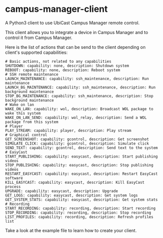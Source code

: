 # campus-manager-client

A Python3 client to use UbiCast Campus Manager remote control.

This client allows you to integrate a device in Campus Manager and to control it from Campus Manager.

Here is the list of actions that can be send to the client depending on client's supported capabilities:

    # Basic actions, not related to any capabilities
    SHUTDOWN: capability: none, description: Shutdown system
    REBOOT: capability: none, description: Reboot system
    # SSH remote maintenance
    LAUNCH_MAINTENANCE: capability: ssh_maintenance, description: Run maintenance
    LAUNCH_BG_MAINTENANCE: capability: ssh_maintenance, description: Run background maintenance
    STOP_BG_MAINTENANCE: capability: ssh_maintenance, description: Stop background maintenance
    # Wake on lan
    WAKE_ON_LAN: capability: wol, description: Broadcast WOL package to wake this system
    WAKE_ON_LAN_SEND: capability: wol_relay, description: Send a WOL package from this system
    # Player
    PLAY_STREAM: capability: player, description: Play stream
    # Graphical control
    GET_SCREENSHOT: capability: gcontrol, description: Get screenshot
    SIMULATE_CLICK: capability: gcontrol, description: Simulate click
    SEND_TEXT: capability: gcontrol, description: Send text to the system
    # EasyCast
    START_PUBLISHING: capability: easycast, description: Start publishing videos
    STOP_PUBLISHING: capability: easycast, description: Stop publishing videos
    RESTART_EASYCAST: capability: easycast, description: Restart EasyCast software
    KILL_EASYCAST: capability: easycast, description: Kill EasyCast process
    UPGRADE: capability: easycast, description: Upgrade
    GET_LOGS: capability: easycast, description: Get system logs
    GET_SYSTEM_STATS: capability: easycast, description: Get system stats
    # Recording
    START_RECORDING: capability: recording, description: Start recording
    STOP_RECORDING: capability: recording, description: Stop recording
    LIST_PROFILES: capability: recording, description: Refresh profiles list

Take a look at the example file to learn how to create your client.
